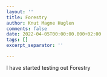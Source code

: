 ```yaml
---
layout: ''
title: Forestry
author: Knut Magne Huglen
comments: false
date: 2022-04-05T00:00:00.000+02:00
tags: []
excerpt_separator: ''

---
```

I have started testing out Forestry